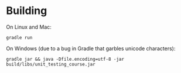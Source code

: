 # Building
On Linux and Mac:

```
gradle run
```

On Windows (due to a bug in Gradle that garbles unicode characters):

```
gradle jar && java -Dfile.encoding=utf-8 -jar build/libs/unit_testing_course.jar
```
